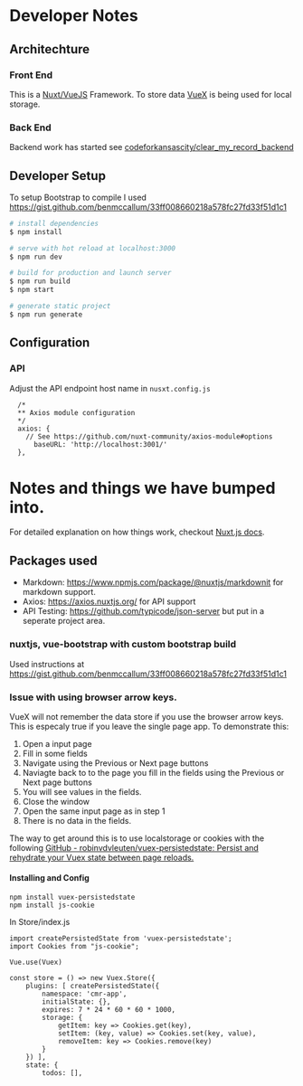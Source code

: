 # Developer Notes

## Architechture
   
### Front End
   This is a [Nuxt/VueJS](https://nuxtjs.org/) Framework.
   To store data [VueX](https://vuex.vuejs.org/) is being used for local storage.
   
### Back End
   Backend work has started see  [codeforkansascity/clear_my_record_backend](https://github.com/codeforkansascity/clear_my_record_backend)

## Developer Setup

To setup Bootstrap to compile I used https://gist.github.com/benmccallum/33ff008660218a578fc27fd33f51d1c1

``` bash
# install dependencies
$ npm install

# serve with hot reload at localhost:3000
$ npm run dev

# build for production and launch server
$ npm run build
$ npm start

# generate static project
$ npm run generate
```

## Configuration

### API

Adjust the API endpoint host name in `nusxt.config.js`
```
  /*
  ** Axios module configuration
  */
  axios: {
    // See https://github.com/nuxt-community/axios-module#options
      baseURL: 'http://localhost:3001/'
  },
```


# Notes and things we have bumped into.

For detailed explanation on how things work, checkout [Nuxt.js docs](https://nuxtjs.org).

## Packages used
* Markdown: https://www.npmjs.com/package/@nuxtjs/markdownit for markdown support.
* Axios: https://axios.nuxtjs.org/ for API support
* API Testing: https://github.com/typicode/json-server but put in a seperate project area.

### nuxtjs, vue-bootstrap with custom bootstrap build

Used instructions at https://gist.github.com/benmccallum/33ff008660218a578fc27fd33f51d1c1

### Issue with using browser arrow keys.

VueX will not remember the data store if you use the browser arrow keys.
This is especaly true if you leave the single page app.  To demonstrate this:

1. Open a input page
2. Fill in some fields
3. Navigate using the Previous or Next page buttons
4. Naviagte back to to the page you fill in the fields using the Previous or Next page buttons
5. You will see values in the fields.
6. Close the window
7. Open the same input page as in step 1
8. There is no data in the fields.

The way to get around this is to use localstorage or cookies with the following
[GitHub - robinvdvleuten/vuex-persistedstate: Persist and rehydrate your Vuex state between page reloads.](https://github.com/robinvdvleuten/vuex-persistedstate)

#### Installing and Config


``````
npm install vuex-persistedstate
npm install js-cookie
``````

In Store/index.js

```
import createPersistedState from 'vuex-persistedstate';
import Cookies from "js-cookie";

Vue.use(Vuex)

const store = () => new Vuex.Store({
    plugins: [ createPersistedState({
        namespace: 'cmr-app',
        initialState: {},
        expires: 7 * 24 * 60 * 60 * 1000,
        storage: {
            getItem: key => Cookies.get(key),
            setItem: (key, value) => Cookies.set(key, value),
            removeItem: key => Cookies.remove(key)
        }
    }) ],
    state: {
        todos: [],

```
